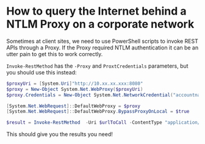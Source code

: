 # How to query the Internet behind a NTLM Proxy on a corporate network

Sometimes at client sites, we need to use PowerShell scripts to invoke REST APIs through a Proxy. If the Proxy required NTLM authentication it can be an utter pain to get this to work correctly.

`Invoke-RestMethod` has the `-Proxy` and `ProxtCredentials` parameters, but you should use this instead:

```powershell
$proxyUri = [System.Uri]"http://10.xx.xx.xxx:8080"
$proxy = New-Object System.Net.WebProxy($proxyUri)
$proxy.Credentials = New-Object System.Net.NetworkCredential("accountname", "password")

[System.Net.WebRequest]::DefaultWebProxy = $proxy
[System.Net.WebRequest]::DefaultWebProxy.BypassProxyOnLocal = $true

$result = Invoke-RestMethod  -Uri $urlToCall -ContentType "application/json" -Headers $header
```

This should give you the results you need!